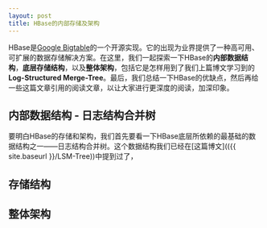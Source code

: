 ```yaml
---
layout: post
title: HBase的内部存储及架构
---
```


HBase是[Google Bigtable](https://research.google.com/archive/bigtable-osdi06.pdf)的一个开源实现。它的出现为业界提供了一种高可用、可扩展的数据存储解决方案。在这里，我们一起探索一下HBase的**内部数据结构**，**底层存储结构**，以及**整体架构**，包括它是怎样用到了我们上篇博文学习到的**Log-Structured Merge-Tree**。最后，我们总结一下HBase的优缺点，然后再给一些这篇文章引用的阅读文章，以让大家进行更深度的阅读，加深印象。

## 内部数据结构 - 日志结构合并树
要明白HBase的存储和架构，我们首先要看一下HBase底层所依赖的最基础的数据结构之一——日志结构合并树。这个数据结构我们已经在[这篇博文](({{ site.baseurl }}/LSM-Tree))中提到过了，


## 存储结构

## 整体架构